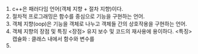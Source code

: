 1. c++은 패러다임 언어(객체 지향 + 절차 지향)이다.
2. 절차적 프로그래밍은 함수를 중심으로 기능을 구현하는 언어.
3. 객체 지향(oop)은 기능을 객체로 나누고 객체들 간의 상호작용을 구현하는 언어.
4. 객체 지향의 장점 및 특징
	 <장점>
	 유지 보수 및 코드의 재사용에 용이하다.
	 <특징>
	 캡슐화 : 클래스 내에서 함수와 변수를 
1. 